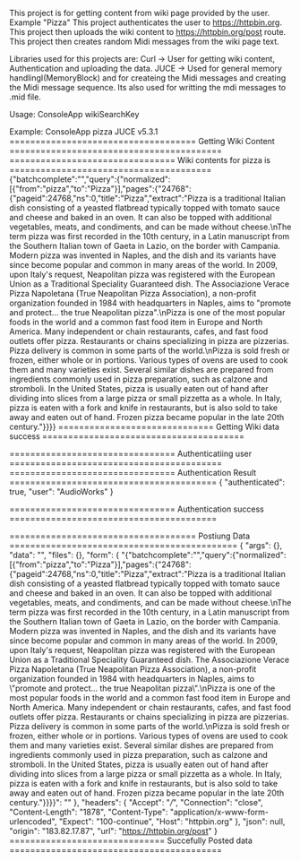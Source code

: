 This project is for getting content from wiki page provided by the user. Example "Pizza"
This project authenticates the user to https://httpbin.org.
This project then uploads the wiki content to https://httpbin.org/post route.
This project then creates random Midi messages from the wiki page text.

Libraries used for this projects are:
Curl -> User for getting wiki content, Authentication and uploading the data.
JUCE -> Used for general memory handlingI(MemoryBlock) and for createing the Midi messages and creating the Midi message sequence. Its also used for writting the mdi messages to .mid file.


Usage: 
ConsoleApp wikiSearchKey

Example:
ConsoleApp pizza
JUCE v5.3.1
==================================== Getting Wiki Content =========================================
================================ Wiki contents for pizza is =======================================
{"batchcomplete":"","query":{"normalized":[{"from":"pizza","to":"Pizza"}],"pages":{"24768":{"pageid":24768,"ns":0,"title":"Pizza","extract":"Pizza is a traditional Italian dish consisting of a yeasted flatbread typically topped with tomato sauce and cheese and baked in an oven. It can also be topped with additional vegetables, meats, and condiments, and can be made without cheese.\nThe term pizza was first recorded in the 10th century, in a Latin manuscript from the Southern Italian town of Gaeta in Lazio, on the border with Campania. Modern pizza was invented in Naples, and the dish and its variants have since become popular and common in many areas of the world. In 2009, upon Italy's request, Neapolitan pizza was registered with the European Union as a Traditional Speciality Guaranteed dish. The Associazione Verace Pizza Napoletana (True Neapolitan Pizza Association), a non-profit organization founded in 1984 with headquarters in Naples, aims to \"promote and protect... the true Neapolitan pizza\".\nPizza is one of the most popular foods in the world and a common fast food item in Europe and North America. Many independent or chain restaurants, cafes, and fast food outlets offer pizza. Restaurants or chains specializing in pizza are pizzerias. Pizza delivery is common in some parts of the world.\nPizza is sold fresh or frozen, either whole or in portions. Various types of ovens are used to cook them and many varieties exist. Several similar dishes are prepared from ingredients commonly used in pizza preparation, such as calzone and stromboli. In the United States, pizza is usually eaten out of hand after dividing into slices from a large pizza or small pizzetta as a whole. In Italy, pizza is eaten with a fork and knife in restaurants, but is also sold to take away and eaten out of hand. Frozen pizza became popular in the late 20th century."}}}}
============================== Getting Wiki data success =======================================


================================ Authenticatiing user =========================================
================================ Authentication Result ========================================
{
  "authenticated": true, 
  "user": "AudioWorks"
}

================================ Authentication success ========================================


==================================== Postiung Data ============================================
{
  "args": {}, 
  "data": "", 
  "files": {}, 
  "form": {
    "{\"batchcomplete\":\"\",\"query\":{\"normalized\":[{\"from\":\"pizza\",\"to\":\"Pizza\"}],\"pages\":{\"24768\":{\"pageid\":24768,\"ns\":0,\"title\":\"Pizza\",\"extract\":\"Pizza is a traditional Italian dish consisting of a yeasted flatbread typically topped with tomato sauce and cheese and baked in an oven. It can also be topped with additional vegetables, meats, and condiments, and can be made without cheese.\\nThe term pizza was first recorded in the 10th century, in a Latin manuscript from the Southern Italian town of Gaeta in Lazio, on the border with Campania. Modern pizza was invented in Naples, and the dish and its variants have since become popular and common in many areas of the world. In 2009, upon Italy's request, Neapolitan pizza was registered with the European Union as a Traditional Speciality Guaranteed dish. The Associazione Verace Pizza Napoletana (True Neapolitan Pizza Association), a non-profit organization founded in 1984 with headquarters in Naples, aims to \\\"promote and protect... the true Neapolitan pizza\\\".\\nPizza is one of the most popular foods in the world and a common fast food item in Europe and North America. Many independent or chain restaurants, cafes, and fast food outlets offer pizza. Restaurants or chains specializing in pizza are pizzerias. Pizza delivery is common in some parts of the world.\\nPizza is sold fresh or frozen, either whole or in portions. Various types of ovens are used to cook them and many varieties exist. Several similar dishes are prepared from ingredients commonly used in pizza preparation, such as calzone and stromboli. In the United States, pizza is usually eaten out of hand after dividing into slices from a large pizza or small pizzetta as a whole. In Italy, pizza is eaten with a fork and knife in restaurants, but is also sold to take away and eaten out of hand. Frozen pizza became popular in the late 20th century.\"}}}}": ""
  }, 
  "headers": {
    "Accept": "*/*", 
    "Connection": "close", 
    "Content-Length": "1878", 
    "Content-Type": "application/x-www-form-urlencoded", 
    "Expect": "100-continue", 
    "Host": "httpbin.org"
  }, 
  "json": null, 
  "origin": "183.82.17.87", 
  "url": "https://httpbin.org/post"
}
============================== Succefully Posted data =========================================



